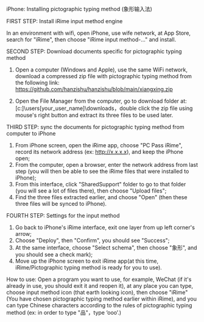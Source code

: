 iPhone: Installing pictographic typing method (象形输入法) 

FIRST STEP: Install iRime input method engine

In an environment with wifi, open iPhone, use wife network, at App Store, search for "iRime", then choose "iRime input method-..." and install.

SECOND STEP: Download documents specific for pictographic typing method

1. Open a computer (Windows and Apple), use the same WiFi network, download a compressed zip file with pictographic typing method from the following link:
https://github.com/hanzishu/hanzishu/blob/main/xiangxing.zip

2. Open the File Manager from the computer, go to download folder at: [c:]\users\[your_user_name]\downloads，double click the zip file using mouse's right button and extract its three files to be used later. 

THIRD STEP: sync the documents for pictographic typing method from computer to iPhone
1. From iPhone screen, open the iRime app, choose "PC Pass iRime", record its network address (ex: http://x.x.x.x), and keep the iPhone open;
2. From the computer, open a browser, enter the network address from last step (you will then be able to see the iRime files that were installed to iPhone);
3. From this interface, click "SharedSupport" folder to go to that folder (you will see a lot of files there), then choose "Upload files";
4. Find the three files extracted earlier, and choose "Open" (then these three files will be synced to iPhone). 

FOURTH STEP: Settings for the input method
1. Go back to iPhone's iRime interface, exit one layer from up left corner's arrow;
2. Choose "Deploy", then "Confirm", you should see "Success";
3. At the same interface, choose "Select schema", then choose "象形", and you should see a check mark);
4. Move up the iPhone screen to exit iRime app(at this time, iRime/Pictographic typing method is ready for you to use).

How to use: Open a program you want to use, for example, WeChat (if it's already in use, you should exit it and reopen it), at any place you can type, choose input method icon (that earth looking icon), then choose "iRime" (You have chosen pictographic typing method earlier within iRime), and you can type Chinese characters according to the rules of pictographic typing method (ex: in order to type "品"，type ‘ooo’.)
